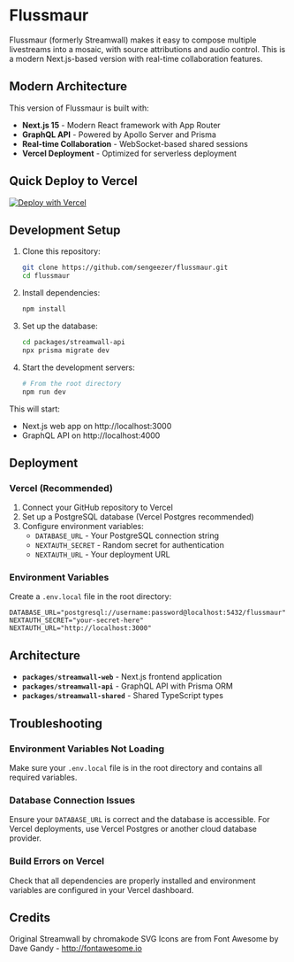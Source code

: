 # Flussmaur

Flussmaur (formerly Streamwall) makes it easy to compose multiple livestreams into a mosaic, with source attributions and audio control. This is a modern Next.js-based version with real-time collaboration features.


## Modern Architecture

This version of Flussmaur is built with:
- **Next.js 15** - Modern React framework with App Router
- **GraphQL API** - Powered by Apollo Server and Prisma
- **Real-time Collaboration** - WebSocket-based shared sessions
- **Vercel Deployment** - Optimized for serverless deployment

## Quick Deploy to Vercel

[![Deploy with Vercel](https://vercel.com/button)](https://vercel.com/new/clone?repository-url=https://github.com/sengeezer/flussmaur)

## Development Setup

1. Clone this repository:
   ```bash
   git clone https://github.com/sengeezer/flussmaur.git
   cd flussmaur
   ```

2. Install dependencies:
   ```bash
   npm install
   ```

3. Set up the database:
   ```bash
   cd packages/streamwall-api
   npx prisma migrate dev
   ```

4. Start the development servers:
   ```bash
   # From the root directory
   npm run dev
   ```

This will start:
- Next.js web app on http://localhost:3000
- GraphQL API on http://localhost:4000

## Deployment

### Vercel (Recommended)

1. Connect your GitHub repository to Vercel
2. Set up a PostgreSQL database (Vercel Postgres recommended)
3. Configure environment variables:
   - `DATABASE_URL` - Your PostgreSQL connection string
   - `NEXTAUTH_SECRET` - Random secret for authentication
   - `NEXTAUTH_URL` - Your deployment URL

### Environment Variables

Create a `.env.local` file in the root directory:

```env
DATABASE_URL="postgresql://username:password@localhost:5432/flussmaur"
NEXTAUTH_SECRET="your-secret-here"
NEXTAUTH_URL="http://localhost:3000"
```

## Architecture

- **`packages/streamwall-web`** - Next.js frontend application
- **`packages/streamwall-api`** - GraphQL API with Prisma ORM
- **`packages/streamwall-shared`** - Shared TypeScript types

## Troubleshooting

### Environment Variables Not Loading

Make sure your `.env.local` file is in the root directory and contains all required variables.

### Database Connection Issues

Ensure your `DATABASE_URL` is correct and the database is accessible. For Vercel deployments, use Vercel Postgres or another cloud database provider.

### Build Errors on Vercel

Check that all dependencies are properly installed and environment variables are configured in your Vercel dashboard.

## Credits

Original Streamwall by chromakode
SVG Icons are from Font Awesome by Dave Gandy - http://fontawesome.io
